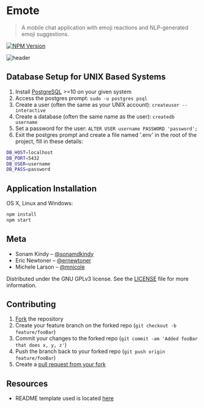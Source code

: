 # Emote
> A mobile chat application with emoji reactions and NLP-generated emoji suggestions.

[![NPM Version][npm-image]][npm-url]
<!-- [![Build Status][travis-image]][travis-url]
[![Downloads Stats][npm-downloads]][npm-url] -->

<!-- One to two paragraph statement about your product and what it does. -->

<!-- update later with screenshot or gif of application -->
![header](https://user-images.githubusercontent.com/29691658/56085479-a48e0c00-5e09-11e9-9a68-08c8d5cf93d0.png)

## Database Setup for UNIX Based Systems

1. Install [PostgreSQL](https://www.postgresql.org/download/) >=10 on your given system
2. Access the postgres prompt: `sudo -u postgres psql`
3. Create a user (often the same as your UNIX account): `createuser --interactive`
4. Create a database (often the same name as the user): `createdb username`
5. Set a password for the user: `ALTER USER username PASSWORD 'password';`
6. Exit the postgres prompt and create a file named '.env' in the root of the project, fill in these details:
```sh
DB_HOST=localhost
DB_PORT=5432
DB_USER=username
DB_PASS=password
```

## Application Installation

OS X, Linux and Windows:

```sh
npm install
npm start
```

<!-- ## Usage example -->

<!-- A few motivating and useful examples of how your product can be used. Spice this up with code blocks and potentially more screenshots.

_For more examples and usage, please refer to the [Wiki][wiki]._ -->

<!-- ## Development setup

Describe how to install all development dependencies and how to run an automated test-suite of some kind. Potentially do this for multiple platforms.

```sh
make install
npm test
``` -->

<!-- ## Release History

* 0.2.1
    * CHANGE: Update docs (module code remains unchanged)
* 0.2.0
    * CHANGE: Remove `setDefaultXYZ()`
    * ADD: Add `init()`
* 0.1.1
    * FIX: Crash when calling `baz()` (Thanks @GenerousContributorName!)
* 0.1.0
    * The first proper release
    * CHANGE: Rename `foo()` to `bar()`
* 0.0.1
    * Work in progress -->

## Meta

* Sonam Kindy – [@sonamdkindy](https://github.com/sonamdkindy)
* Eric Newtoner – [@ernewtoner](https://github.com/ernewtoner)
* Michele Larson – [@mnicole](https://github.com/mnicole)

Distributed under the GNU GPLv3 license. See the [LICENSE](LICENSE) file for more information.

## Contributing

1. [Fork](https://help.github.com/en/articles/fork-a-repo#fork-an-example-repository) the repository
2. Create your feature branch on the forked repo (`git checkout -b feature/fooBar`)
3. Commit your changes to the forked repo (`git commit -am 'Added fooBar that does x, y, z'`)
4. Push the branch back to your forked repo (`git push origin feature/fooBar`)
5. Create a [pull request from your fork](https://help.github.com/en/articles/creating-a-pull-request-from-a-fork)

## Resources
* README template used is located [here](https://github.com/dbader/readme-template)
<!-- list other critical resources used -->

<!-- Markdown link & img dfn's -->
[npm-image]: https://img.shields.io/npm/v/datadog-metrics.svg?style=flat-square
[npm-url]: https://npmjs.org/package/datadog-metrics
[npm-downloads]: https://img.shields.io/npm/dm/datadog-metrics.svg?style=flat-square
[travis-image]: https://img.shields.io/travis/dbader/node-datadog-metrics/master.svg?style=flat-square
[travis-url]: https://travis-ci.org/dbader/node-datadog-metrics
[wiki]: https://github.com/yourname/yourproject/wiki
